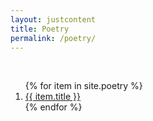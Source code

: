 ```yaml
---
layout: justcontent
title: Poetry 
permalink: /poetry/
---
```


<br />

<ol>
{% for item in site.poetry %}
  <li><a href="{{item.url}}">{{ item.title }}</a></li>
{% endfor %}
</ol>

<br />

<br />
